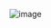 

![image](https://github.com/404reese/100DaysOfJava/assets/135740066/8ed6fe96-d334-4642-8735-8a4050d4dd0a)
